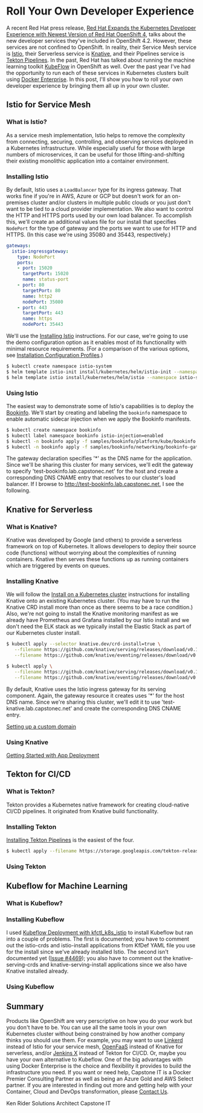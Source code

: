 # Roll Your Own Developer Experience

A recent Red Hat press release, [Red Hat Expands the Kubernetes Developer Experience with Newest Version of Red Hat OpenShift 4](https://www.redhat.com/en/about/press-releases/red-hat-expands-kubernetes-developer-experience-newest-version-red-hat-openshift-4), talks about the new developer services they've included in OpenShift 4.2. However, these services are not confined to OpenShift. In reality, their Service Mesh service is [Istio](https://istio.io), their Serverless service is [Knative](https://knative.dev/), and their Pipelines service is [Tekton Pipelines](https://tekton.dev/). In the past, Red Hat has talked about running the machine learning toolkit [KubeFlow](https://www.kubeflow.org/) in OpenShift as well. Over the past year I've had the opportunity to run each of these services in Kubernetes clusters built using [Docker Enterprise](https://www.docker.com/products/docker-enterprise). In this post, I'll show you how to roll your own developer experience by bringing them all up in your own cluster.

## Istio for Service Mesh

### What is Istio?

As a service mesh implementation, Istio helps to remove the complexity from connecting, securing, controlling, and observing services deployed in a Kubernetes infrastructure. While especially useful for those with large numbers of microservices, it can be useful for those lifting-and-shifting their existing monolithic application into a container environment.

### Installing Istio

By default, Istio uses a `LoadBalancer` type for its ingress gateway. That works fine if you're in AWS, Azure or GCP but doesn't work for an on-premises cluster and/or clusters in multiple public clouds or you just don't want to be tied to a cloud provider implementation. We also want to control the HTTP and HTTPS ports used by our own load balancer. To accomplish this, we'll create an additional values file for our install that specifies `NodePort` for the type of gateway and the ports we want to use for HTTP and HTTPS. (In this case we're using 35080 and 35443, respectively.)

```yaml values-docker-enterpise.yaml
gateways:
  istio-ingressgateway:
    type: NodePort
    ports:
    - port: 15020
      targetPort: 15020
      name: status-port
    - port: 80
      targetPort: 80
      name: http2
      nodePort: 35080
    - port: 443
      targetPort: 443
      name: https
      nodePort: 35443
```

We'll use the [Installing Istio](https://istio.io/docs/setup/#installing-istio) instructions. For our case, we're going to use the demo configuration option as it enables most of its functionality with minimal resource requirements. (For a comparison of the various options, see [Installation Configuration Profiles](https://istio.io/docs/setup/additional-setup/config-profiles/).)

```bash
$ kubectl create namespace istio-system
$ helm template istio-init install/kubernetes/helm/istio-init --namespace istio-system | kubectl apply -f -
$ helm template istio install/kubernetes/helm/istio --namespace istio-system --values install/kubernetes/helm/istio/values-istio-demo.yaml --values ./values-docker-enterprise.yaml | kubectl apply -f -
```

### Using Istio

The easiest way to demonstrate some of Istio's capabilities is to deploy the [Bookinfo](https://istio.io/docs/examples/bookinfo/). We'll start by creating and labeling the `bookinfo` namespace to enable automatic sidecar injection when we apply the Bookinfo manifests.

```bash
$ kubectl create namespace bookinfo
$ kubectl label namespace bookinfo istio-injection=enabled
$ kubectl -n bookinfo apply -f samples/bookinfo/platform/kube/bookinfo.yaml
$ kubectl -n bookinfo apply -f samples/bookinfo/networking/bookinfo-gateway.yaml
```

The gateway declaration specifies '*' as the DNS name for the application. Since we'll be sharing this cluster for many services, we'll edit the gateway to specify 'test-bookinfo.lab.capstonec.net' for the host and create a corresponding DNS CNAME entry that resolves to our cluster's load balancer. If I browse to http://test-bookinfo.lab.capstonec.net, I see the following.

## Knative for Serverless

### What is Knative?

Knative was developed by Google (and others) to provide a serverless framework on top of Kubernetes. It allows developers to deploy their source code (functions) without worrying about the complexities of running containers. Knative then serves these functions up as running containers which are triggered by events on queues.

### Installing Knative

We will follow the [Install on a Kubernetes cluster](https://knative.dev/docs/install/knative-with-any-k8s/) instructions for installing Knative onto an existing Kubernetes cluster. (You may have to run the Knative CRD install more than once as there seems to be a race condition.) Also, we're not going to install the Knative monitoring manifest as we already have Prometheus and Grafana installed by our Istio install and we don't need the ELK stack as we typically install the Elastic Stack as part of our Kubernetes cluster install.

```bash
$ kubectl apply --selector knative.dev/crd-install=true \
   --filename https://github.com/knative/serving/releases/download/v0.10.0/serving.yaml \
   --filename https://github.com/knative/eventing/releases/download/v0.10.0/release.yaml
```

```bash
$ kubectl apply \
   --filename https://github.com/knative/serving/releases/download/v0.10.0/serving.yaml \
   --filename https://github.com/knative/eventing/releases/download/v0.10.0/release.yaml
```

By default, Knative uses the Istio ingress gateway for its serving component. Again, the gateway resource it creates uses '*' for the host DNS name. Since we're sharing this cluster, we'll edit it to use 'test-knative.lab.capstonec.net' and create the corresponding DNS CNAME entry.

[Setting up a custom domain](https://knative.dev/docs/serving/using-a-custom-domain/)

### Using Knative

[Getting Started with App Deployment](https://knative.dev/docs/serving/getting-started-knative-app/)

## Tekton for CI/CD

### What is Tekton?

Tekton provides a Kubernetes native framework for creating cloud-native CI/CD pipelines. It originated from Knative build functionality.

### Installing Tekton

[Installing Tekton Pipelines](https://github.com/tektoncd/pipeline/blob/master/docs/install.md) is the easiest of the four.

```bash
$ kubectl apply --filename https://storage.googleapis.com/tekton-releases/pipeline/latest/release.yaml
```

### Using Tekton

## Kubeflow for Machine Learning

### What is Kubeflow?

### Installing Kubeflow

I used [Kubeflow Deployment with kfctl_k8s_istio](https://www.kubeflow.org/docs/started/k8s/kfctl-k8s-istio/) to install Kubeflow but ran into a couple of problems. The first is documented; you have to comment out the istio-crds and istio-install applications from KfDef YAML file you use for the install since we've already installed Istio. The second isn't documented yet ([Issue #4469](https://github.com/kubeflow/kubeflow/issues/4469)); you also have to comment out the knative-serving-crds and knative-serving-install applications since we also have Knative installed already.

### Using Kubeflow

## Summary

Products like OpenShift are very perscriptive on how you do your work but you don't have to be. You can use all the same tools in your own Kubernetes cluster without being constrained by how another company thinks you should use them. For example, you may want to use [Linkerd](https://linkerd.io/) instead of Istio for your service mesh, [OpenFaaS](https://www.openfaas.com/) instead of Knative for serverless, and/or [Jenkins X](https://jenkins-x.io/) instead of Tekton for CI/CD. Or, maybe you have your own alternative to Kubeflow. One of the big advantages with using Docker Enterprise is the choice and flexibility it provides to build the infrastructure you need. If you want or need help, Capstone IT is a Docker Premier Consulting Partner as well as being an Azure Gold and AWS Select partner. If you are interested in finding out more and getting help with your Container, Cloud and DevOps transformation, please [Contact Us](https://capstonec.com/contact-us/).

Ken Rider
Solutions Architect
Capstone IT